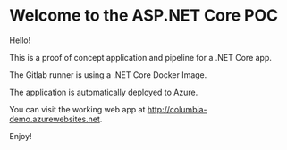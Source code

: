 # Welcome to the ASP.NET Core POC

Hello!

This is a proof of concept application and pipeline for a .NET Core app.

The Gitlab runner is using a .NET Core Docker Image.

The application is automatically deployed to Azure.

You can visit the working web app at http://columbia-demo.azurewebsites.net.

Enjoy!

